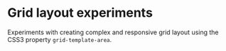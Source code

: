 # Grid layout experiments

Experiments with creating complex and responsive grid layout using the CSS3 property `grid-template-area`.